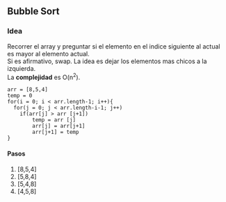 ## Bubble Sort

### Idea

Recorrer el array y preguntar si el elemento en el indice siguiente al actual es mayor al elemento actual.  
Si es afirmativo, swap. La idea es dejar los elementos mas chicos a la izquierda.  
La __complejidad__ es O(n<sup>2</sup>).  

```
arr = [8,5,4]
temp = 0
for(i = 0; i < arr.length-1; i++){
  for(j = 0; j < arr.length-i-1; j++)
    if(arr[j] > arr [j+1])
        temp = arr [j]
        arr[j] = arr[j+1]
        arr[j+1] = temp
}
```
#### Pasos
1. [8,5,4]
2. [5,8,4]
3. [5,4,8]
4. [4,5,8]

